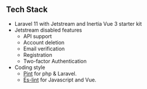 
## Tech Stack

- Laravel 11 with Jetstream and Inertia Vue 3 starter kit
- Jetstream disabled features
  - API support
  - Account deletion
  - Email verification
  - Registration
  - Two-factor Authentication
- Coding style
  - [Pint](https://laravel.com/docs/11.x/pint) for php & Laravel.  
  - [Es-lint](https://eslint.org/docs/latest/use/getting-started#quick-start) for Javascript and Vue.
